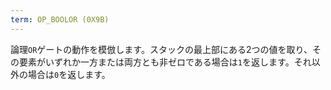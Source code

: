 ```yaml
---
term: OP_BOOLOR (0X9B)
---
```


論理`OR`ゲートの動作を模倣します。スタックの最上部にある2つの値を取り、その要素がいずれか一方または両方とも非ゼロである場合は`1`を返します。それ以外の場合は`0`を返します。